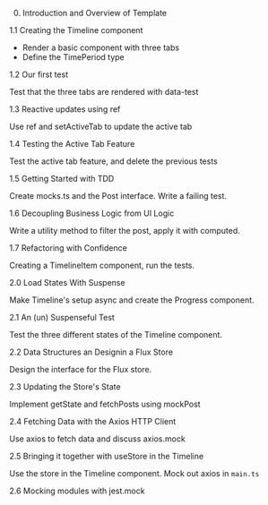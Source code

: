 0. Introduction and Overview of Template

1.1 Creating the Timeline component

- Render a basic component with three tabs
- Define the TimePeriod type

1.2 Our first test

Test that the three tabs are rendered with data-test

1.3 Reactive updates using ref

Use ref and setActiveTab to update the active tab

1.4 Testing the Active Tab Feature

Test the active tab feature, and delete the previous tests

1.5 Getting Started with TDD

Create mocks.ts and the Post interface. Write a failing test.

1.6 Decoupling Business Logic from UI Logic

Write a utility method to filter the post, apply it with computed.

1.7 Refactoring with Confidence 

Creating a TimelineItem component, run the tests.

2.0 Load States With Suspense

Make Timeline's setup async and create the Progress component.

2.1 An (un) Suspenseful Test

Test the three different states of the Timeline component.

2.2 Data Structures an Designin a Flux Store

Design the interface for the Flux store.

2.3 Updating the Store's State

Implement getState and fetchPosts using mockPost

2.4 Fetching Data with the Axios HTTP Client

Use axios to fetch data and discuss axios.mock

2.5 Bringing it together with useStore in the Timeline

Use the store in the Timeline component. Mock out axios in `main.ts`

2.6 Mocking modules with jest.mock